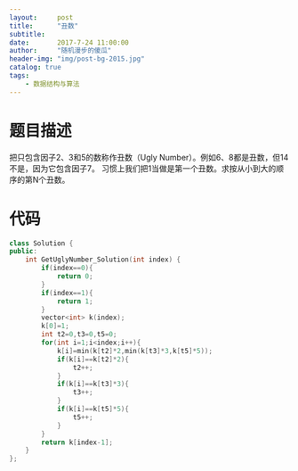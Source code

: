 ```yaml
---
layout:     post
title:      "丑数"
subtitle:
date:       2017-7-24 11:00:00
author:     "随机漫步的傻瓜"
header-img: "img/post-bg-2015.jpg"
catalog: true
tags:
    - 数据结构与算法
---
```


# 题目描述
把只包含因子2、3和5的数称作丑数（Ugly Number）。例如6、8都是丑数，但14不是，因为它包含因子7。 习惯上我们把1当做是第一个丑数。求按从小到大的顺序的第N个丑数。

# 代码

```c++
class Solution {
public:
    int GetUglyNumber_Solution(int index) {
        if(index==0){
            return 0;
        }
        if(index==1){
            return 1;
        }
        vector<int> k(index);
        k[0]=1;
        int t2=0,t3=0,t5=0;
        for(int i=1;i<index;i++){
            k[i]=min(k[t2]*2,min(k[t3]*3,k[t5]*5));
            if(k[i]==k[t2]*2){
                t2++;
            }
            if(k[i]==k[t3]*3){
                t3++;
            }
            if(k[i]==k[t5]*5){
                t5++;
            }
        }
        return k[index-1];
    }
};
```
